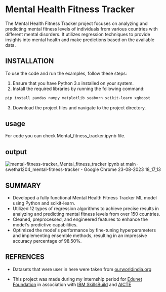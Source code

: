 
# Mental Health Fitness Tracker
The Mental Health Fitness Tracker project focuses on analyzing and predicting mental fitness levels of individuals from various countries with different mental disorders. It utilizes regression techniques to provide insights into mental health and make predictions based on the available data.


## INSTALLATION

To use the code and run the examples, follow these steps:

1. Ensure that you have Python 3.x installed on your system.
2. Install the required libraries by running the following command:

```bash
pip install pandas numpy matplotlib seaborn scikit-learn xgboost
```
    
3. Download the project files and navigate to the project directory.
   
## usage
For code you can check Mental_fitness_tracker.ipynb file.


## output
![mental-fitness-tracker_Mental_fitness_tracker ipynb at main · swetha1204_mental-fitness-tracker - Google Chrome 23-08-2023 18_17_13](https://github.com/swetha1204/mental-fitness-tracker/assets/110998307/2ec9b5f3-1386-4dfa-80b6-327b6cfc0bed)



## SUMMARY
- Developed a fully functional Mental Health Fitness Tracker ML model using Python and scikit-learn.
- Utilized 12 types of regression algorithms to achieve precise results in analyzing and predicting mental fitness levels from over 150 countries.
- Cleaned, preprocessed, and engineered features to enhance the model's predictive capabilities.
- Optimized the model's performance by fine-tuning hyperparameters and implementing ensemble methods, resulting in an impressive accuracy percentage of 98.50%.


## REFRENCES
- Datasets that were user in here were taken from [ourworldindia.org](https://ourworldindata.org/grapher/mental-and-substance-use-as-share-of-disease)

- This project was made during my internship period for [Edunet Foundation](https://edunetfoundation.org) in association with [IBM SkillsBuild](https://skillsbuild.org) and [AICTE](https://internship.aicte-india.org)

